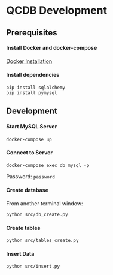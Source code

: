 # QCDB Development

## Prerequisites

#### Install Docker and docker-compose

[Docker Installation](https://docs.docker.com/docker-for-mac/install/)

#### Install dependencies
```
pip install sqlalchemy
pip install pymysql
```

## Development

#### Start MySQL Server
```
docker-compose up
```

#### Connect to Server
```
docker-compose exec db mysql -p
```
Password: `password`

#### Create database
From another terminal window:
```
python src/db_create.py
```

#### Create tables
```
python src/tables_create.py
```

#### Insert Data
```
python src/insert.py
```
